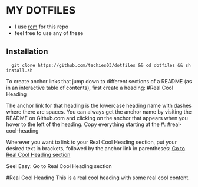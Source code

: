# MY DOTFILES

- I use [rcm](https://github.com/thoughtbot/rcm) for this repo
- feel free to use any of these

## Installation

```zshrc
  git clone https://github.com/techies03/dotfiles && cd dotfiles && sh install.sh
```
    


To create anchor links that jump down to different sections of a README (as in an interactive table of contents), first create a heading:
#Real Cool Heading

The anchor link for that heading is the lowercase heading name with dashes where there are spaces. You can always get the anchor name by visiting the README on Github.com and clicking on the anchor that appears when you hover to the left of the heading. Copy everything starting at the #:
#real-cool-heading

Wherever you want to link to your Real Cool Heading section, put your desired text in brackets, followed by the anchor link in parentheses:
[Go to Real Cool Heading section](#real-cool-heading)

See! Easy: Go to Real Cool Heading section

#Real Cool Heading
This is a real cool heading with some real cool content.
